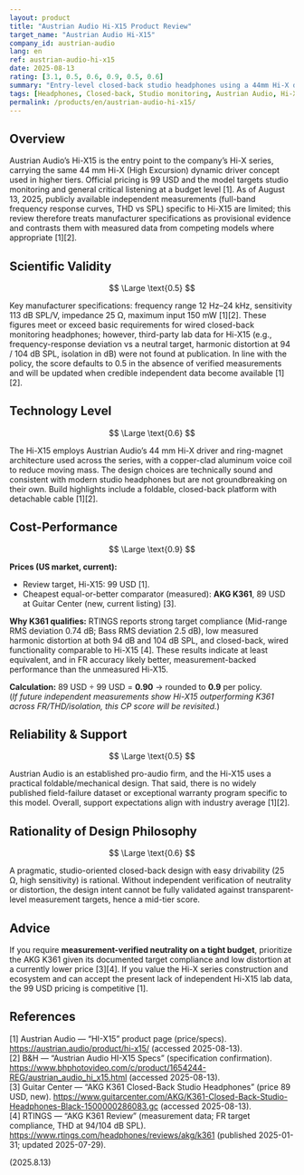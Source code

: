 ```yaml
---
layout: product
title: "Austrian Audio Hi-X15 Product Review"
target_name: "Austrian Audio Hi-X15"
company_id: austrian-audio
lang: en
ref: austrian-audio-hi-x15
date: 2025-08-13
rating: [3.1, 0.5, 0.6, 0.9, 0.5, 0.6]
summary: "Entry-level closed-back studio headphones using a 44mm Hi-X driver. Manufacturer specs are clear, but independent third-party FR/THD data for Hi-X15 remain scarce as of the review date; cost-performance is strong at 99 USD."
tags: [Headphones, Closed-back, Studio monitoring, Austrian Audio, Hi-X]
permalink: /products/en/austrian-audio-hi-x15/
---
```


## Overview

Austrian Audio’s Hi-X15 is the entry point to the company’s Hi-X series, carrying the same 44 mm Hi-X (High Excursion) dynamic driver concept used in higher tiers. Official pricing is 99 USD and the model targets studio monitoring and general critical listening at a budget level [1]. As of August 13, 2025, publicly available independent measurements (full-band frequency response curves, THD vs SPL) specific to Hi-X15 are limited; this review therefore treats manufacturer specifications as provisional evidence and contrasts them with measured data from competing models where appropriate [1][2].

## Scientific Validity

$$ \Large \text{0.5} $$

Key manufacturer specifications: frequency range 12 Hz–24 kHz, sensitivity 113 dB SPL/V, impedance 25 Ω, maximum input 150 mW [1][2]. These figures meet or exceed basic requirements for wired closed-back monitoring headphones; however, third-party lab data for Hi-X15 (e.g., frequency-response deviation vs a neutral target, harmonic distortion at 94 / 104 dB SPL, isolation in dB) were not found at publication. In line with the policy, the score defaults to 0.5 in the absence of verified measurements and will be updated when credible independent data become available [1][2].

## Technology Level

$$ \Large \text{0.6} $$

The Hi-X15 employs Austrian Audio’s 44 mm Hi-X driver and ring-magnet architecture used across the series, with a copper-clad aluminum voice coil to reduce moving mass. The design choices are technically sound and consistent with modern studio headphones but are not groundbreaking on their own. Build highlights include a foldable, closed-back platform with detachable cable [1][2].

## Cost-Performance

$$ \Large \text{0.9} $$

**Prices (US market, current):**  
- Review target, Hi-X15: 99 USD [1].  
- Cheapest equal-or-better comparator (measured): **AKG K361**, 89 USD at Guitar Center (new, current listing) [3].

**Why K361 qualifies:** RTINGS reports strong target compliance (Mid-range RMS deviation 0.74 dB; Bass RMS deviation 2.5 dB), low measured harmonic distortion at both 94 dB and 104 dB SPL, and closed-back, wired functionality comparable to Hi-X15 [4]. These results indicate at least equivalent, and in FR accuracy likely better, measurement-backed performance than the unmeasured Hi-X15.

**Calculation:** 89 USD ÷ 99 USD = **0.90** → rounded to **0.9** per policy.  
(*If future independent measurements show Hi-X15 outperforming K361 across FR/THD/isolation, this CP score will be revisited.*)

## Reliability & Support

$$ \Large \text{0.5} $$

Austrian Audio is an established pro-audio firm, and the Hi-X15 uses a practical foldable/mechanical design. That said, there is no widely published field-failure dataset or exceptional warranty program specific to this model. Overall, support expectations align with industry average [1][2].

## Rationality of Design Philosophy

$$ \Large \text{0.6} $$

A pragmatic, studio-oriented closed-back design with easy drivability (25 Ω, high sensitivity) is rational. Without independent verification of neutrality or distortion, the design intent cannot be fully validated against transparent-level measurement targets, hence a mid-tier score.

## Advice

If you require **measurement-verified neutrality on a tight budget**, prioritize the AKG K361 given its documented target compliance and low distortion at a currently lower price [3][4]. If you value the Hi-X series construction and ecosystem and can accept the present lack of independent Hi-X15 lab data, the 99 USD pricing is competitive [1].

## References

[1] Austrian Audio — “HI-X15” product page (price/specs). https://austrian.audio/product/hi-x15/ (accessed 2025-08-13).  
[2] B&H — “Austrian Audio HI-X15 Specs” (specification confirmation). https://www.bhphotovideo.com/c/product/1654244-REG/austrian_audio_hi_x15.html (accessed 2025-08-13).  
[3] Guitar Center — “AKG K361 Closed-Back Studio Headphones” (price 89 USD, new). https://www.guitarcenter.com/AKG/K361-Closed-Back-Studio-Headphones-Black-1500000286083.gc (accessed 2025-08-13).  
[4] RTINGS — “AKG K361 Review” (measurement data; FR target compliance, THD at 94/104 dB SPL). https://www.rtings.com/headphones/reviews/akg/k361 (published 2025-01-31; updated 2025-07-29).

(2025.8.13)